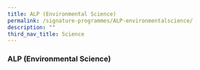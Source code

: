 ```yaml
---
title: ALP (Environmental Science)
permalink: /signature-programmes/ALP-environmentalscience/
description: ""
third_nav_title: Science
---
```



### ALP (Environmental Science)